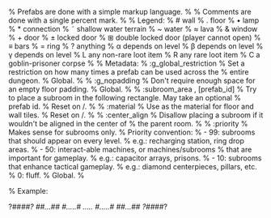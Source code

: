 % Prefabs are done with a simple markup language.
%
% Comments are done with a single percent mark.
%
% Legend:
%    #   wall
%    .   floor
%    •   lamp
%    *   connection
%    ˜   shallow water terrain
%    ~   water
%    ≈   lava
%    &   window
%    +   door
%    ±   locked door
%    ⊞   double locked door (player cannot open)
%    ≡   bars
%    =   ring
%    ?   anything
%    α   depends on level
%    β   depends on level
%    γ   depends on level
%    L   any non-rare loot item
%    R   any rare loot item
%    C   a goblin-prisoner corpse
%
% Metadata:
%    :g_global_restriction <number>
%        Set a restriction on how many times a prefab can be used across the
%        entire dungeon.
%        Global.
%
%    :g_nopadding
%        Don't require enough space for an empty floor padding.
%        Global.
%
%    :subroom_area <x>,<y> <height> <width> [prefab_id]
%        Try to place a subroom in the following rectangle. May take an optional
%        prefab id.
%        Reset on /.
%
%    :material <name>
%        Use <name> as the material for floor and wall tiles.
%        Reset on /.
%
%    :center_align
%        Disallow placing a subroom if it wouldn't be aligned in the center of
%        the parent room.
%
%    :priority
%        Makes sense for subrooms only.
%        Priority convention:
%        - 99: subrooms that should appear on every level.
%              e.g.: recharging station, ring drop areas.
%        - 50: interact-able machines, or machines/subrooms
%              that are important for gameplay.
%              e.g.: capacitor arrays, prisons.
%        - 10: subrooms that enhance tactical gameplay.
%              e.g.: diamond centerpieces, pillars, etc.
%           0: fluff.
%        Global.
%

% Example:

?##*##?
##...##
#.....#
*.....*
#.....#
##...##
?##*##?
